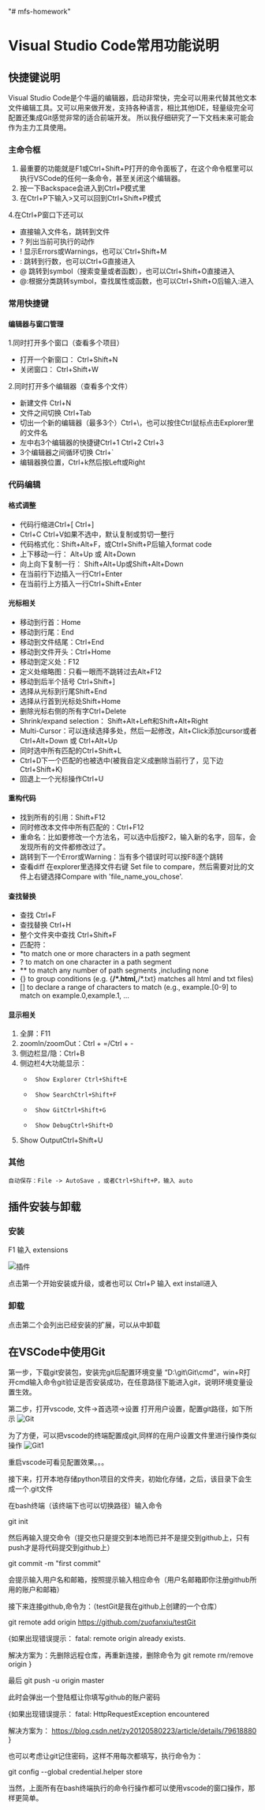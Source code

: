 "# mfs-homework" 
# Visual Studio Code常用功能说明
  ## 快捷键说明
  Visual Studio Code是个牛逼的编辑器，启动非常快，完全可以用来代替其他文本文件编辑工具。又可以用来做开发，支持各种语言，相比其他IDE，轻量级完全可配置还集成Git感觉非常的适合前端开发。 所以我仔细研究了一下文档未来可能会作为主力工具使用。
  ### 主命令框
  1. 最重要的功能就是F1或Ctrl+Shift+P打开的命令面板了，在这个命令框里可以执行VSCode的任何一条命令，甚至关闭这个编辑器。
  2. 按一下Backspace会进入到Ctrl+P模式里
  3. 在Ctrl+P下输入>又可以回到Ctrl+Shift+P模式
  
  4.在Ctrl+P窗口下还可以
  * 直接输入文件名，跳转到文件
  * ? 列出当前可执行的动作
  * ! 显示Errors或Warnings，也可以`Ctrl+Shift+M
  * : 跳转到行数，也可以Ctrl+G直接进入
  * @ 跳转到symbol（搜索变量或者函数），也可以Ctrl+Shift+O直接进入
  * @:根据分类跳转symbol，查找属性或函数，也可以Ctrl+Shift+O后输入:进入

  ### 常用快捷键
   #### 编辑器与窗口管理
  1.同时打开多个窗口（查看多个项目）
 * 打开一个新窗口： Ctrl+Shift+N
 * 关闭窗口： Ctrl+Shift+W

2.同时打开多个编辑器（查看多个文件）
* 新建文件 Ctrl+N
* 文件之间切换 Ctrl+Tab
* 切出一个新的编辑器（最多3个）Ctrl+\，也可以按住Ctrl鼠标点击Explorer里的文件名
* 左中右3个编辑器的快捷键Ctrl+1 Ctrl+2 Ctrl+3
* 3个编辑器之间循环切换 Ctrl+`
* 编辑器换位置，Ctrl+k然后按Left或Right

### 代码编辑
#### 格式调整

 * 代码行缩进Ctrl+[ Ctrl+]
 * Ctrl+C Ctrl+V如果不选中，默认复制或剪切一整行
 * 代码格式化：Shift+Alt+F，或Ctrl+Shift+P后输入format code
 * 上下移动一行： Alt+Up 或 Alt+Down
 * 向上向下复制一行： Shift+Alt+Up或Shift+Alt+Down
 * 在当前行下边插入一行Ctrl+Enter
 * 在当前行上方插入一行Ctrl+Shift+Enter

#### 光标相关

  *  移动到行首：Home
  * 移动到行尾：End
  * 移动到文件结尾：Ctrl+End
  * 移动到文件开头：Ctrl+Home
  * 移动到定义处：F12
  * 定义处缩略图：只看一眼而不跳转过去Alt+F12
  * 移动到后半个括号 Ctrl+Shift+]
  * 选择从光标到行尾Shift+End
  * 选择从行首到光标处Shift+Home
  * 删除光标右侧的所有字Ctrl+Delete
  * Shrink/expand selection： Shift+Alt+Left和Shift+Alt+Right
  * Multi-Cursor：可以连续选择多处，然后一起修改，Alt+Click添加cursor或者Ctrl+Alt+Down 或 Ctrl+Alt+Up
  * 同时选中所有匹配的Ctrl+Shift+L
  * Ctrl+D下一个匹配的也被选中(被我自定义成删除当前行了，见下边Ctrl+Shift+K)
  * 回退上一个光标操作Ctrl+U

#### 重构代码

  * 找到所有的引用：Shift+F12
  * 同时修改本文件中所有匹配的：Ctrl+F12
  * 重命名：比如要修改一个方法名，可以选中后按F2，输入新的名字，回车，会发现所有的文件都修改过了。
  * 跳转到下一个Error或Warning：当有多个错误时可以按F8逐个跳转
  * 查看diff 在explorer里选择文件右键 Set file to compare，然后需要对比的文件上右键选择Compare with 'file_name_you_chose'.

#### 查找替换

  *  查找 Ctrl+F
  *  查找替换 Ctrl+H
  *  整个文件夹中查找 Ctrl+Shift+F
  *  匹配符：
  *  *to match one or more characters in a path segment
  *  ? to match on one character in a path segment
  * ** to match any number of path segments ,including none
  *  {} to group conditions (e.g. {**/*.html,**/*.txt} matches all html and txt files)
  *  [] to declare a range of characters to match (e.g., example.[0-9] to match on example.0,example.1, …

#### 显示相关

  1.  全屏：F11
  2.  zoomIn/zoomOut：Ctrl + =/Ctrl + -
  3.  侧边栏显/隐：Ctrl+B
  4.  侧边栏4大功能显示：
       *      Show Explorer Ctrl+Shift+E
       *      Show SearchCtrl+Shift+F
       *      Show GitCtrl+Shift+G
       *      Show DebugCtrl+Shift+D
  5.  Show OutputCtrl+Shift+U

### 其他

    自动保存：File -> AutoSave ，或者Ctrl+Shift+P，输入 auto
    
##  插件安装与卸载
### 安装
 F1 输入 extensions
 
![插件](https://nshen.net/image/vscode/29945359.png)

 点击第一个开始安装或升级，或者也可以 Ctrl+P 输入 ext install进入
### 卸载
点击第二个会列出已经安装的扩展，可以从中卸载


##  在VSCode中使用Git
第一步，下载git安装包，安装完git后配置环境变量 “D:\git\Git\cmd”，win+R打开cmd输入命令git验证是否安装成功，在任意路径下能进入git，说明环境变量设置生效。

第二步，打开vscode, 文件->首选项->设置 打开用户设置，配置git路径，如下所示
![Git](https://img-blog.csdn.net/20180708202535419?watermark/2/text/aHR0cHM6Ly9ibG9nLmNzZG4ubmV0L3p1b2ZhbnhpdQ==/font/5a6L5L2T/fontsize/400/fill/I0JBQkFCMA==/dissolve/70)

为了方便，可以把vscode的终端配置成git,同样的在用户设置文件里进行操作类似操作
![Git1](https://img-blog.csdn.net/20180708204821294?watermark/2/text/aHR0cHM6Ly9ibG9nLmNzZG4ubmV0L3p1b2ZhbnhpdQ==/font/5a6L5L2T/fontsize/400/fill/I0JBQkFCMA==/dissolve/70)

重启vscode可看见配置效果。。。

接下来，打开本地存储python项目的文件夹，初始化存储，之后，该目录下会生成一个.git文件

在bash终端（该终端下也可以切换路径）输入命令   

git init

然后再输入提交命令（提交也只是提交到本地而已并不是提交到github上，只有push才是将代码提交到github上）

git commit -m "first commit"

会提示输入用户名和邮箱，按照提示输入相应命令（用户名邮箱即你注册github所用的账户和邮箱）

接下来连接github,命令为：（testGit是我在github上创建的一个仓库）

git remote add origin https://github.com/zuofanxiu/testGit 

{如果出现错误提示： fatal: remote origin already exists. 

解决方案为：先删除远程仓库，再重新连接，删除命令为 git remote rm/remove origin  }

最后  git push -u origin master

此时会弹出一个登陆框让你填写github的账户密码

{如果出现错误提示： fatal: HttpRequestException encountered

解决方案为：  https://blog.csdn.net/zy20120580223/article/details/79618880  }

也可以考虑让git记住密码，这样不用每次都填写，执行命令为：

git config --global credential.helper store

当然，上面所有在bash终端执行的命令行操作都可以使用vscode的窗口操作，那样更简单。

